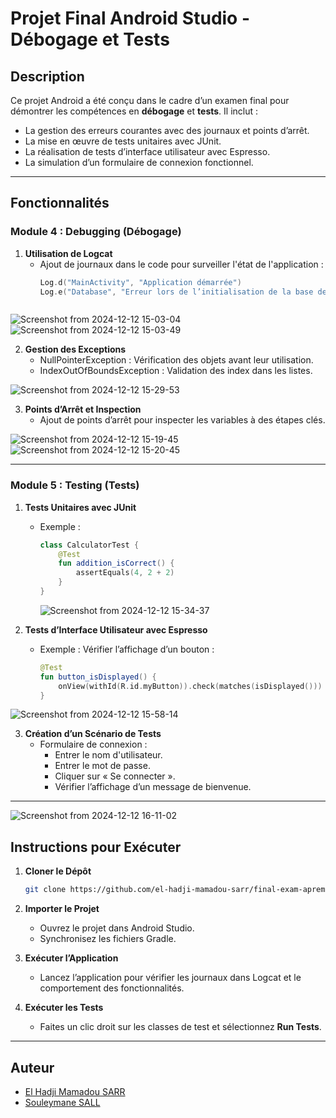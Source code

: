 
# Projet Final Android Studio - Débogage et Tests

## Description

Ce projet Android a été conçu dans le cadre d’un examen final pour démontrer les compétences en **débogage** et **tests**. Il inclut :

- La gestion des erreurs courantes avec des journaux et points d’arrêt.
- La mise en œuvre de tests unitaires avec JUnit.
- La réalisation de tests d’interface utilisateur avec Espresso.
- La simulation d’un formulaire de connexion fonctionnel.

---

## Fonctionnalités

### Module 4 : Debugging (Débogage)

1. **Utilisation de Logcat**
   - Ajout de journaux dans le code pour surveiller l'état de l'application :
     ```kotlin
     Log.d("MainActivity", "Application démarrée")
     Log.e("Database", "Erreur lors de l’initialisation de la base de données")
   ```
![Screenshot from 2024-12-12 15-03-04](https://github.com/user-attachments/assets/927487c6-d991-41d6-94c3-efee0b9bbca2)
![Screenshot from 2024-12-12 15-03-49](https://github.com/user-attachments/assets/7c9ce847-13b5-40b7-a367-00ddd406e7ce)



2. **Gestion des Exceptions**
   - NullPointerException : Vérification des objets avant leur utilisation.
   - IndexOutOfBoundsException : Validation des index dans les listes.
   
![Screenshot from 2024-12-12 15-29-53](https://github.com/user-attachments/assets/61284df1-2034-454c-b9ed-92b42ee11005)

3. **Points d’Arrêt et Inspection**
   - Ajout de points d’arrêt pour inspecter les variables à des étapes clés.

![Screenshot from 2024-12-12 15-19-45](https://github.com/user-attachments/assets/34e51922-83bd-4564-be09-467d4ab3bf2d)
![Screenshot from 2024-12-12 15-20-45](https://github.com/user-attachments/assets/d93a723d-fc0d-4053-9fd1-29f69f489149)

---

### Module 5 : Testing (Tests)

1. **Tests Unitaires avec JUnit**
   - Exemple :
     ```kotlin
     class CalculatorTest {
         @Test
         fun addition_isCorrect() {
             assertEquals(4, 2 + 2)
         }
     }
     ```

     ![Screenshot from 2024-12-12 15-34-37](https://github.com/user-attachments/assets/12ce6764-0645-420a-ab47-3a5ad265ee4e)


2. **Tests d’Interface Utilisateur avec Espresso**
   - Exemple : Vérifier l’affichage d’un bouton :
     ```kotlin
     @Test
     fun button_isDisplayed() {
         onView(withId(R.id.myButton)).check(matches(isDisplayed()))
     }
     ```
![Screenshot from 2024-12-12 15-58-14](https://github.com/user-attachments/assets/b41535a4-c92a-4206-8e2e-e85c3502b190)

     

3. **Création d’un Scénario de Tests**
   - Formulaire de connexion :
      - Entrer le nom d'utilisateur.
      - Entrer le mot de passe.
      - Cliquer sur « Se connecter ».
      - Vérifier l’affichage d’un message de bienvenue.

---

![Screenshot from 2024-12-12 16-11-02](https://github.com/user-attachments/assets/beeb7d43-8a99-4a2d-af6e-eb146b0d5ea0)


## Instructions pour Exécuter

1. **Cloner le Dépôt**
   ```bash
   git clone https://github.com/el-hadji-mamadou-sarr/final-exam-aprem.git
   ```

2. **Importer le Projet**
   - Ouvrez le projet dans Android Studio.
   - Synchronisez les fichiers Gradle.

3. **Exécuter l’Application**
   - Lancez l’application pour vérifier les journaux dans Logcat et le comportement des fonctionnalités.

4. **Exécuter les Tests**
   - Faites un clic droit sur les classes de test et sélectionnez **Run Tests**.

---


## Auteur

- [El Hadji Mamadou SARR](https://github.com/el-hadji-mamadou-sarr)
- [Souleymane SALL](https://github.com/Pvpasall/)
